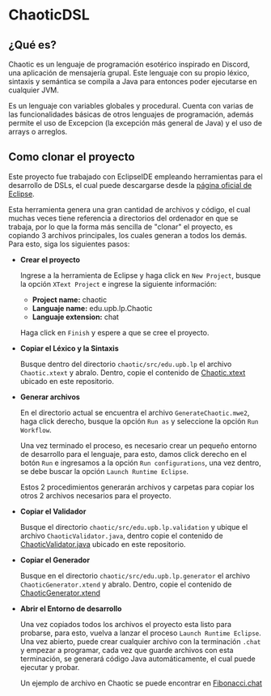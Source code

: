 # ChaoticDSL
## ¿Qué es?
Chaotic es un lenguaje de programación esotérico inspirado en Discord, una aplicación de mensajería grupal. Este lenguaje con su propio léxico, sintaxis y semántica se compila a Java para entonces poder ejecutarse en cualquier JVM.

Es un lenguaje con variables globales y procedural. Cuenta con varias de las funcionalidades básicas de otros lenguajes de programación, además permite el uso de Excepcion (la excepción más general de Java) y el uso de arrays o arreglos. 
## Como clonar el proyecto
Este proyecto fue trabajado con EclipseIDE empleando herramientas para el desarrollo de DSLs, el cual puede descargarse desde la [página oficial de Eclipse](https://www.eclipse.org/downloads/packages/release/juno/sr2/eclipse-ide-java-and-dsl-developers). 

Esta herramienta genera una gran cantidad de archivos y código, el cual muchas veces tiene referencia a directorios del ordenador en que se trabaja, por lo que la forma más sencilla de "clonar" el proyecto, es copiando 3 archivos principales, los cuales generan a todos los demás. Para esto, siga los siguientes pasos:
* **Crear el proyecto**
    
    Ingrese a la herramienta de Eclipse y haga click en `New Project`, busque la opción `XText Project` e ingrese la siguiente información:
    - **Project name:** chaotic
    - **Languaje name:** edu.upb.lp.Chaotic
    - **Languaje extension:** chat

    Haga click en `Finish` y espere a que se cree el proyecto.

* **Copiar el Léxico y la Sintaxis**

    Busque dentro del directorio `chaotic/src/edu.upb.lp` el archivo `Chaotic.xtext` y abralo. Dentro, copie el contenido de [Chaotic.xtext](chaotic/src/edu/upb/lp/Chaotic.xtext) ubicado en este repositorio.

* **Generar archivos**

    En el directorio actual se encuentra el archivo `GenerateChaotic.mwe2`, haga click derecho, busque la opción `Run as` y seleccione la opción `Run Workflow`.
    
    Una vez terminado el proceso, es necesario crear un pequeño entorno de desarrollo para el lenguaje, para esto, damos click derecho en el botón `Run` e ingresamos a la opción `Run configurations`, una vez dentro, se debe buscar la opción `Launch Runtime Eclipse`. 

    Estos 2 procedimientos generarán archivos y carpetas para copiar los otros 2 archivos necesarios para el proyecto.

* **Copiar el Validador**

    Busque el directorio `chaotic/src/edu.upb.lp.validation` y ubique el archivo `ChaoticValidator.java`, dentro copie el contenido de [ChaoticValidator.java](chaotic/src/edu/upb/lp/validation/ChaoticValidator.java) ubicado en este repositorio.

* **Copiar el Generador**

    Busque en el directorio `chaotic/src/edu.upb.lp.generator` el archivo `ChaoticGenerator.xtend` y abralo. Dentro, copie el contenido de [ChaoticGenerator.xtend](chaotic/src/edu/upb/lp/generator/ChaoticGenerator.xtend)

* **Abrir el Entorno de desarrollo**

    Una vez copiados todos los archivos el proyecto esta listo para probarse, para esto, vuelva a lanzar el proceso `Launch Runtime Eclipse`. Una vez abierto, puede crear cualquier archivo con la terminación `.chat` y empezar a programar, cada vez que guarde archivos con esta terminación, se generará código Java automáticamente, el cual puede ejecutar y probar.

    Un ejemplo de archivo en Chaotic se puede encontrar en [Fibonacci.chat](./Fibonacci.chat) 